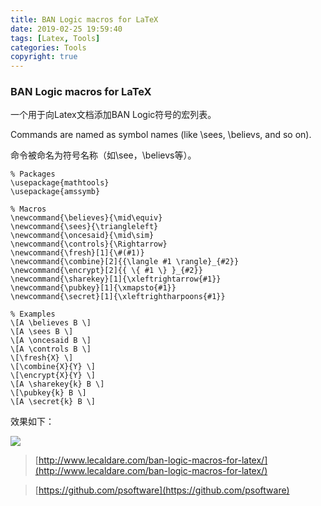 ```yaml
---
title: BAN Logic macros for LaTeX
date: 2019-02-25 19:59:40
tags: [Latex, Tools]
categories: Tools
copyright: true
---
```


### BAN Logic macros for LaTeX

一个用于向Latex文档添加BAN Logic符号的宏列表。

Commands are named as symbol names (like \sees, \believs, and so on).

命令被命名为符号名称（如\see，\believs等）。

<!--more-->

```
% Packages
\usepackage{mathtools}
\usepackage{amssymb}

% Macros
\newcommand{\believes}{\mid\equiv}
\newcommand{\sees}{\triangleleft}
\newcommand{\oncesaid}{\mid\sim}
\newcommand{\controls}{\Rightarrow}
\newcommand{\fresh}[1]{\#(#1)}
\newcommand{\combine}[2]{{\langle #1 \rangle}_{#2}}
\newcommand{\encrypt}[2]{{ \{ #1 \} }_{#2}}
\newcommand{\sharekey}[1]{\xleftrightarrow{#1}}
\newcommand{\pubkey}[1]{\xmapsto{#1}}
\newcommand{\secret}[1]{\xleftrightharpoons{#1}}

% Examples
\[A \believes B \]
\[A \sees B \]
\[A \oncesaid B \]
\[A \controls B \]
\[\fresh{X} \]
\[\combine{X}{Y} \]
\[\encrypt{X}{Y} \]
\[A \sharekey{k} B \]
\[\pubkey{k} B \]
\[A \secret{k} B \]
```

效果如下：

![](http://cdn.hkkhuang.cn/20190225195726.png)


> [http://www.lecaldare.com/ban-logic-macros-for-latex/](http://www.lecaldare.com/ban-logic-macros-for-latex/)

> [https://github.com/psoftware](https://github.com/psoftware)
